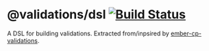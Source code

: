 # @validations/dsl [![Build Status](https://travis-ci.com/tildeio/validations-dsl.svg?token=gq3BNjgKU6A1RUgdMPPP&branch=master)](https://travis-ci.com/tildeio/validatinos-dsl)

A DSL for building validations. Extracted from/inpsired by [ember-cp-validations](http://offirgolan.github.io/ember-cp-validations/).
